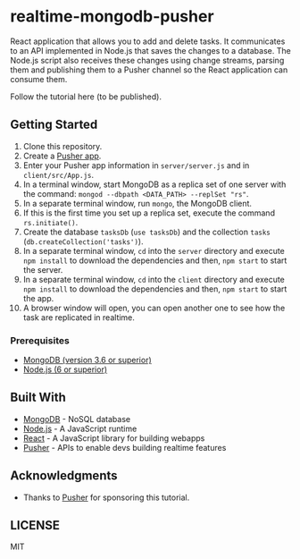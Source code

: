 # realtime-mongodb-pusher
React application that allows you to add and delete tasks. It communicates to an API implemented in Node.js that saves the changes to a database. The Node.js script also receives these changes using change streams, parsing them and publishing them to a Pusher channel so the React application can consume them. 

Follow the tutorial here (to be published).

## Getting Started

1. Clone this repository.
2. Create a [Pusher app](https://dashboard.pusher.com).
3. Enter your Pusher app information in `server/server.js` and in `client/src/App.js`.
4. In a terminal window, start MongoDB as a replica set of one server with the command: `mongod --dbpath <DATA_PATH> --replSet "rs"`.
5. In a separate terminal window, run `mongo`, the MongoDB client.
6. If this is the first time you set up a replica set, execute the command `rs.initiate()`.
7. Create the database `tasksDb` (`use tasksDb`) and the collection `tasks` (`db.createCollection('tasks')`).
8. In a separate terminal window, `cd` into the `server` directory and execute `npm install` to download the dependencies and then, `npm start` to start the server.
9. In a separate terminal window, `cd` into the `client` directory and execute `npm install` to download the dependencies and then, `npm start` to start the app.
10. A browser window will open, you can open another one to see how the task are replicated in realtime.

### Prerequisites

- [MongoDB (version 3.6 or superior)](https://www.mongodb.com/download-center#community)
- [Node.js (6 or superior)](https://nodejs.org/en/download/)

## Built With

* [MongoDB](https://www.mongodb.com/) - NoSQL database
* [Node.js](https://nodejs.org/en/) - A JavaScript runtime 
* [React](https://reactjs.org/) - A JavaScript library for building webapps
* [Pusher](https://pusher.com/) - APIs to enable devs building realtime features

## Acknowledgments
* Thanks to [Pusher](https://pusher.com/) for sponsoring this tutorial.

## LICENSE
MIT

